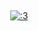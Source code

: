 
⠀⠀⠀  

<p align="center" 
  
[![:3](https://files.catbox.moe/x825p6.png)](https://rentry.co/johsai) 

⠀⠀⠀   ⠀⠀⠀   ⠀⠀⠀   
